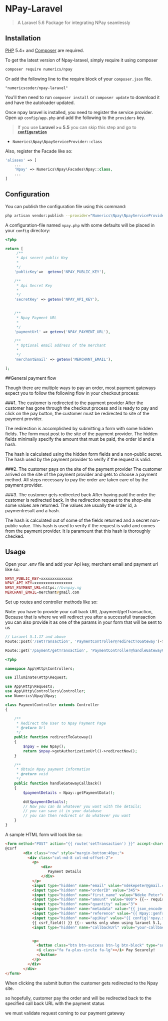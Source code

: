 # NPay-Laravel


> A Laravel 5.6  Package for integrating NPay seamlessly

## Installation

[PHP](https://php.net) 5.4+ and [Composer](https://getcomposer.org) are required.

To get the latest version of Npay-laravel, simply require it using composer

```bash
composer require numerics/npay
```

Or add the following line to the require block of your `composer.json` file.

```
"numericscoder/npay-laravel"
```

You'll then need to run `composer install` or `composer update` to download it and have the autoloader updated.



Once npay laravel is installed, you need to register the service provider. Open up `config/app.php` and add the following to the `providers` key.

> If you use **Laravel >= 5.5** you can skip this step and go to [**`configuration`**](https://github.com/PeterNdeke/npay-laravel#configuration)

* `Numerics\Npay\NpayServiceProvider::class`

Also, register the Facade like so:

```php
'aliases' => [
    ...
    'Npay' => Numerics\Npay\Facades\Npay::class,
    ...
]
```

## Configuration

You can publish the configuration file using this command:

```bash
php artisan vendor:publish --provider="Numerics\Npay\NpayServiceProvider"
```

A configuration-file named `npay.php` with some  defaults will be placed in your `config` directory:

```php
<?php

return [
     /**
     * Api secert public Key
     *
     */
    'publicKey'=>  getenv('NPAY_PUBLIC_KEY'),

    /**
     * Api Secret Key
     *
     */
    'secretKey' => getenv('NPAY_API_KEY'),

    
    /**
     * Npay Payment URL
     *
     */
    'paymentUrl' => getenv('NPAY_PAYMENT_URL'),

    /**
     * Optional email address of the merchant
     *
     */
    'merchantEmail' => getenv('MERCHANT_EMAIL'),

];
```


##General payment flow

Though there are multiple ways to pay an order, most payment gateways expect you to follow the following flow in your checkout process:

###1. The customer is redirected to the payment provider 
After the customer has gone through the checkout process and is ready to pay and click on the pay button, the customer must be redirected to site of the payment provider.

The redirection is accomplished by submitting a form with some hidden fields. The form must post to the site of the payment provider. The hidden fields minimally specify the amount that must be paid, the order id and a hash.

The hash is calculated using the hidden form fields and a non-public secret. The hash used by the payment provider to verify if the request is valid.


###2. The customer pays on the site of the payment provider
The customer arrived on the site of the payment provider and gets to choose a payment method. All steps necessary to pay the order are taken care of by the payment provider.

###3. The customer gets redirected back
After having paid the order the customer is redirected back. In the redirection request to the shop-site some values are returned. The values are usually the order id, a paymentresult and a hash.

The hash is calculated out of some of the fields returned and a secret non-public value. This hash is used to verify if the request is valid and comes from the payment provider. It is paramount that this hash is thoroughly checked.


## Usage

Open your .env file and add your Api key, merchant email and payment url like so:

```php
NPAY_PUBLIC_KEY=xxxxxxxxxxxxxx
NPAY_API_KEY=xxxxxxxxxxxxxxxxx
NPAY_PAYMENT_URL=https://bvnpay.ng
MERCHANT_EMAIL=merchant@gmail.com
```

Set up routes and controller methods like so:

Note: you have to provide your call back URL /payment/getTransaction, Because that is where we will redirect you after a successfull transaction
you can also provide it as one of the params in your form that will be sent to us



```php
// Laravel 5.1.17 and above
Route::post('/setTransaction', 'PaymentController@redirectToGateway')->name('setTransaction'); 
```

```php
Route::get('/payment/getTransaction', 'PaymentController@handleGatewayCallback');
```
```php
<?php

namespace App\Http\Controllers;

use Illuminate\Http\Request;

use App\Http\Requests;
use App\Http\Controllers\Controller;
use Numerics\Npay\Npay;

class PaymentController extends Controller
{

    /**
     * Redirect the User to Npay Payment Page
     * @return Url
     */
    public function redirectToGateway()
    {
        $npay = new Npay();
        return $npay->getAuthorizationUrl()->redirectNow();
    }

    /**
     * Obtain Npay payment information
     * @return void
     */
    public function handleGatewayCallback()
    {
        $paymentDetails = Npay::getPaymentData();

        dd($paymentDetails);
        // Now you can do whatever you want with the details;
        // you can save it in your database
        // you can then redirect or do whatever you want
    }
}
```


A sample HTML form will look like so:

```html
<form method="POST" action="{{ route('setTransaction') }}" accept-charset="UTF-8" class="form-horizontal" role="form">
@csrf
        <div class="row" style="margin-bottom:40px;">
          <div class="col-md-8 col-md-offset-2">
            <p>
                <div>
                   Payment Details
                </div>
            </p>
            <input type="hidden" name="email" value="ndekepeter@gmail.com"> {{-- required --}}
            <input type="hidden" name="orderID" value="345">
            <input type="hidden" name="first_name" value="Ndeke Peter">
            <input type="hidden" name="amount" value="800"> {{-- required in kobo --}}
            <input type="hidden" name="quantity" value="3">
            <input type="hidden" name="metadata" value="{{ json_encode($array = ['key_name' => 'value',]) }}" > {{-- For other necessary things you want to add to your payload. it is optional though --}}
            <input type="hidden" name="reference" value="{{ Npay::genTranxRef() }}"> {{-- required --}}
            <input type="hidden" name="apiKey" value="{{ config('npay.secretKey') }}"> {{-- required --}}
            {{ csrf_field() }} {{-- works only when using laravel 5.1, 5.2 --}}
            <input type="hidden" name="callbackUrl" value="your-callback-url"> {{-- required --}}


            <p>
              <button class="btn btn-success btn-lg btn-block" type="submit" value="Pay Securely!">
              <i class="fa fa-plus-circle fa-lg"></i> Pay Securely!
              </button>
            </p>
          </div>
        </div>
</form>
```

When clicking the submit button the customer gets redirected to the Npay site.

so hopefully, customer pay the order and will be redirected back to the specified call back URL with the payment status

we must validate request coming to our payment gateway
